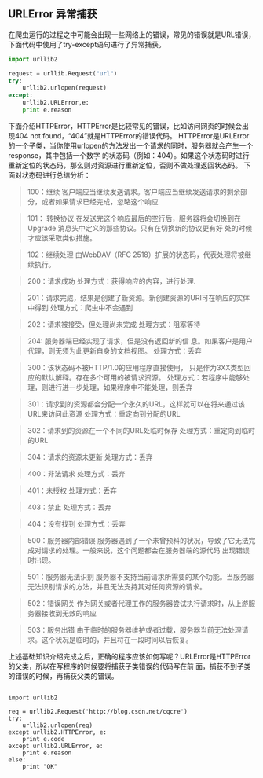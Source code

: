 ## URLError 异常捕获

在爬虫运行的过程之中可能会出现一些网络上的错误，常见的错误就是URL错误，下面代码中使用了try-except语句进行了异常捕获。

``` Python
import urllib2

request = urllib.Request("url")
try:
    urllib2.urlopen(request)
except:
    urllib2.URLError,e:
    print e.reason
```


下面介绍HTTPError，HTTPError是比较常见的错误，比如访问网页的时候会出现404 not found，“404”就是HTTPError的错误代码。
HTTPError是URLError的一个子类，当你使用urlopen的方法发出一个请求的同时，服务器就会产生一个response，其中包括一个数字
的状态码（例如：404）。如果这个状态码时进行重新定位的状态码，那么则对资源进行重新定位，否则不做处理返回状态码。
下面对状态码进行总结分析：

>100：继续  客户端应当继续发送请求。客户端应当继续发送请求的剩余部分，或者如果请求已经完成，忽略这个响应

>101： 转换协议  在发送完这个响应最后的空行后，服务器将会切换到在Upgrade 消息头中定义的那些协议。只有在切换新的协议更有好
处的时候才应该采取类似措施。

>102：继续处理   由WebDAV（RFC 2518）扩展的状态码，代表处理将被继续执行。

>200：请求成功      处理方式：获得响应的内容，进行处理.

>201：请求完成，结果是创建了新资源。新创建资源的URI可在响应的实体中得到    处理方式：爬虫中不会遇到

>202：请求被接受，但处理尚未完成    处理方式：阻塞等待

>204: 服务器端已经实现了请求，但是没有返回新的信 息。如果客户是用户代理，则无须为此更新自身的文档视图。    处理方式：丢弃

>300：该状态码不被HTTP/1.0的应用程序直接使用， 只是作为3XX类型回应的默认解释。存在多个可用的被请求资源。
处理方式：若程序中能够处理，则进行进一步处理，如果程序中不能处理，则丢弃

>301：请求到的资源都会分配一个永久的URL，这样就可以在将来通过该URL来访问此资源    处理方式：重定向到分配的URL

>302：请求到的资源在一个不同的URL处临时保存     处理方式：重定向到临时的URL

>304：请求的资源未更新     处理方式：丢弃

>400：非法请求     处理方式：丢弃

>401：未授权     处理方式：丢弃

>403：禁止     处理方式：丢弃

>404：没有找到     处理方式：丢弃

>500：服务器内部错误  服务器遇到了一个未曾预料的状况，导致了它无法完成对请求的处理。一般来说，这个问题都会在服务器端的源代码
出现错误时出现。

>501：服务器无法识别  服务器不支持当前请求所需要的某个功能。当服务器无法识别请求的方法，并且无法支持其对任何资源的请求。

>502：错误网关  作为网关或者代理工作的服务器尝试执行请求时，从上游服务器接收到无效的响应

>503：服务出错   由于临时的服务器维护或者过载，服务器当前无法处理请求。这个状况是临时的，并且将在一段时间以后恢复。



上述基础知识介绍完成之后，正确的程序应该如何写呢？URLError是HTTPError的父类，所以在写程序的时候要将捕获子类错误的代码写在前
面，捕获不到子类的错误的时候，再捕获父类的错误。
<pre><code>
import urllib2

req = urllib2.Request('http://blog.csdn.net/cqcre')
try:
    urllib2.urlopen(req)
except urllib2.HTTPError, e:
    print e.code
except urllib2.URLError, e:
    print e.reason
else:
    print "OK"
</pre></code>

